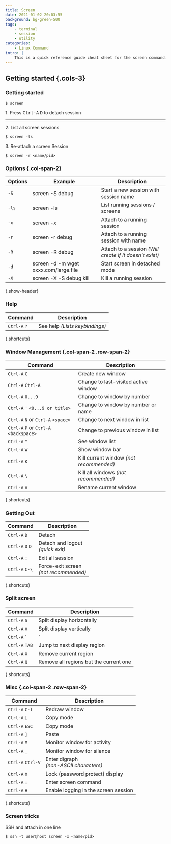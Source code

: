 ```yaml
---
title: Screen
date: 2021-01-02 20:03:55
background: bg-green-500
tags:
    - terminal
    - session
    - utility
categories:
    - Linux Command
intro: |
    This is a quick reference guide cheat sheet for the screen command.
---
```



Getting started {.cols-3}
---------------

### Getting started

```shell script
$ screen 
```
1\. Press <kbd>Ctrl-A</kbd> <kbd>D</kbd> to detach session

---

2\. List all screen sessions
```shell script
$ screen -ls
```
3\. Re-attach a screen Session
```shell script
$ screen -r <name/pid>
```


### Options {.col-span-2}
| Options | Example                                 | Description                           |
|---------|-----------------------------------------|---------------------------------------|
| `-S`    | screen -S debug                        | Start a new session with session name |
| `-ls`   | screen -ls                             | List running sessions / screens       |
| `-x`    | screen -x                              | Attach to a running session           |
| `-r`    | screen -r debug                        | Attach to a running session with name |
| `-R`    | screen -R debug                        | Attach to a session _(Will create if it doesn't exist)_           |
| `-d`    | screen -d -m wget xxxx.com/large.file  | Start screen in detached mode         |
| `-X`    | screen -X -S debug kill                | Kill a running session                |
{.show-header}




### Help

| Command      | Description                     |
|--------------|---------------------------------|
| `Ctrl-A` `?` | See help _(Lists keybindings)_  |
{.shortcuts}



### Window Management {.col-span-2 .row-span-2}
| Command                              | Description                                   |
|--------------------------------------|-----------------------------------------------|
| `Ctrl-A` `C`                         | Create new window                             |
| `Ctrl-A` `Ctrl-A`                    | Change to last-visited active window          |
| `Ctrl-A` `0...9`                     | Change to window by number                    |
| `Ctrl-A` `'` `<0...9 or title>`      | Change to window by number or name            |
| `Ctrl-A` `N` or `Ctrl-A` `<space>`     | Change to next window in list               |
| `Ctrl-A` `P` or `Ctrl-A` `<backspace>` | Change to previous window in list           |
| `Ctrl-A` `"`                         | See window list                               |
| `Ctrl-A` `W`                         | Show window bar                               |
| `Ctrl-A` `K`                         | Kill current window _(not recommended)_       |
| `Ctrl-A` `\`                         | Kill all windows _(not recommended)_          |
| `Ctrl-A` `A`                         | Rename current window                         |
{.shortcuts}



### Getting Out

| Command      | Description                           |
|--------------|---------------------------------------|
| `Ctrl-A` `D`   | Detach                                |
| `Ctrl-A` `D` `D` | Detach and logout <br>_(quick exit)_        |
| `Ctrl-A` `:`   | Exit all session                      |
| `Ctrl-A` `C-\` | Force-exit screen <br>_(not recommended)_ |
{.shortcuts}




### Split screen
| Command        | Description                            |
|----------------|----------------------------------------|
| `Ctrl-A` `S`   | Split display horizontally             |
| `Ctrl-A` `V`   | Split display vertically               |
| `Ctrl-A` `|`   | Split display vertically               |
| `Ctrl-A` `TAB` | Jump to next display region            |
| `Ctrl-A` `X`   | Remove current region                  |
| `Ctrl-A` `Q`   | Remove all regions but the current one |
{.shortcuts}




### Misc {.col-span-2 .row-span-2}

| Command           | Description                          |
|-------------------|--------------------------------------|
| `Ctrl-A` `C-l`    | Redraw window                        |
| `Ctrl-A` `[`      | Copy mode                            |
| `Ctrl-A` `ESC`  | Copy mode                            |
| `Ctrl-A` `]`      | Paste                                |
| `Ctrl-A` `M`      | Monitor window for activity          |
| `Ctrl-A` `_`      | Monitor window for silence           |
| `Ctrl-A` `Ctrl-V` | Enter digraph <br>_(non-ASCII characters)_ |
| `Ctrl-A` `X`      | Lock (password protect) display      |
| `Ctrl-A` `:`      | Enter screen command                 |
| `Ctrl-A` `H`      | Enable logging in the screen session |
{.shortcuts}


### Screen tricks
SSH and attach in one line
```shell script
$ ssh -t user@host screen -x <name/pid>
```
